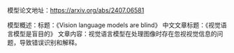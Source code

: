 模型论文地址：https://arxiv.org/abs/2407.06581

模型概述：标题：《Vision language models are blind》
中文文章标题：《视觉语言模型是盲目的》
文章内容：视觉语言模型在处理图像时存在忽视视觉信息的问题，导致错误识别和解释。
